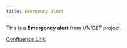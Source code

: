 ```yaml
---
title: Emergency alert
---
```


This is a **Emergency alert** from *UNICEF* project.

[Confluence Link](https://confluence.mirum.agency:8443/display/UDTP4/Component+Matrix#ComponentMatrix-EmergencyAlert)
